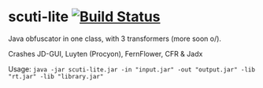 # scuti-lite [![Build Status](https://travis-ci.org/netindev/scuti-lite.svg?branch=master)](https://travis-ci.org/netindev/scuti-lite)
Java obfuscator in one class, with 3 transformers (more soon o/).

Crashes JD-GUI, Luyten (Procyon), FernFlower, CFR & Jadx

Usage: ```java -jar scuti-lite.jar -in "input.jar" -out "output.jar" -lib "rt.jar" -lib "library.jar"```
